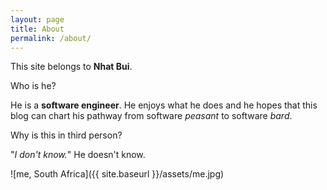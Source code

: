```yaml
---
layout: page
title: About
permalink: /about/
---
```


This site belongs to __Nhat Bui__.

Who is he?

He is a __software engineer__. He enjoys what he does and he hopes that this blog
can chart his pathway from software _peasant_ to software _bard_.

Why is this in third person?

"_I don't know._" He doesn't know.

![me, South Africa]({{ site.baseurl }}/assets/me.jpg)
